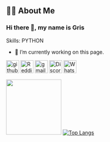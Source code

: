 ## :man_technologist: About Me

### Hi there 👋, my name is Gris


Skills: PYTHON

- 🔭 I’m currently working on this page. 


[<img src='https://cdn.jsdelivr.net/npm/simple-icons@3.0.1/icons/github.svg' alt='github' height='35'>](https://github.com/GRIS1109)  [<img src='https://cdn.jsdelivr.net/npm/simple-icons@3.0.1/icons/reddit.svg' alt='Reddit' height='35'>](https://www.reddit.com/user/-Gris)  [<img src='https://cdn.jsdelivr.net/npm/simple-icons@3.0.1/icons/gmail.svg' alt='gmail' height='35'>](ifeanyiobiana@gmail.com)  [<img src='https://cdn.jsdelivr.net/npm/simple-icons@3.0.1/icons/discord.svg' alt='Discord' height='35'>](discord.com/users/#8536) [<img src='https://cdn.jsdelivr.net/npm/simple-icons@3.0.1/icons/whatsapp.svg' alt='WhatsApp' height='35'>](https://wa.me/+2347039466365) 




<img height=150 src="https://github-readme-stats.vercel.app/api?username=Gris1109&include_all_commits=true&count_private=true&theme=slateorange&show_icons=true" /> [![Top Langs](https://github-readme-stats.vercel.app/api/top-langs/?username=GRIS1109)](https://github.com/Gris1109/github-readme-stats)
   
 
